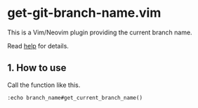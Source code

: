 # get-git-branch-name.vim

This is a Vim/Neovim plugin providing the current branch name.

Read [help](doc/branch_name.txt) for details.

## 1. How to use

Call the function like this.

```vim
:echo branch_name#get_current_branch_name()
```
